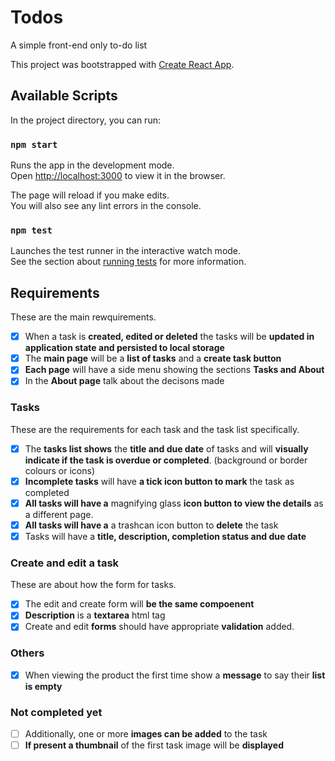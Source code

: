 # Todos

A simple front-end only to-do list

This project was bootstrapped with [Create React App](https://github.com/facebook/create-react-app).

## Available Scripts

In the project directory, you can run:

### `npm start`

Runs the app in the development mode.\
Open [http://localhost:3000](http://localhost:3000) to view it in the browser.

The page will reload if you make edits.\
You will also see any lint errors in the console.

### `npm test`

Launches the test runner in the interactive watch mode.\
See the section about [running tests](https://facebook.github.io/create-react-app/docs/running-tests) for more information.

## Requirements

These are the main rewquirements.

- [x] When a task is **created, edited or deleted** the tasks will be **updated in application state and persisted to local storage**
- [x] The **main page** will be a **list of tasks** and a **create task button**
- [x] **Each page** will have a side menu showing the sections **Tasks and About**
- [x] In the **About page** talk about the decisons made

### Tasks

These are the requirements for each task and the task list specifically.

- [x] The **tasks list shows** the **title and due date** of tasks and will **visually indicate if the task is overdue or completed**. (background or border colours or icons)
- [x] **Incomplete tasks** will have **a tick icon button to mark** the task as completed
- [x] **All tasks will have a** magnifying glass **icon button to view the details** as a different page.
- [x] **All tasks will have a** a trashcan icon button to **delete** the task
- [x] Tasks will have a **title, description, completion status and due date**

### Create and edit a task

These are about how the form for tasks.

- [x] The edit and create form will **be the same compoenent**
- [x] **Description** is a **textarea** html tag
- [x] Create and edit **forms** should have appropriate **validation** added.

### Others

- [x] When viewing the product the first time show a **message** to say their **list is empty**

### Not completed yet

- [ ] Additionally, one or more **images can be added** to the task
- [ ] **If present a thumbnail** of the first task image will be **displayed**